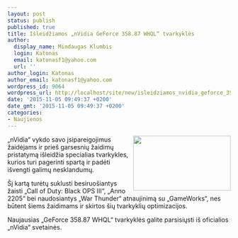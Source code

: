 ```yaml
---
layout: post
status: publish
published: true
title: Išleidžiamos „nVidia GeForce 358.87 WHQL“ tvarkyklės
author:
  display_name: Mindaugas Klumbis
  login: Katonas
  email: katonasf1@yahoo.com
  url: ''
author_login: Katonas
author_email: katonasf1@yahoo.com
wordpress_id: 9064
wordpress_url: http://localhost/site/new/isleidziamos_nvidia_geforce_35887_whql_tvarkykles/
date: '2015-11-05 09:49:37 +0200'
date_gmt: '2015-11-05 09:49:37 +0200'
categories:
- Naujienos
---
```

<p>
	<img alt="" src="http://technews.lt/userfiles/nvidia_geforce_gtx_logo_artwork.jpg" style="width: 220px; height: 124px; float: right;" />&bdquo;nVidia&ldquo; vykdo savo įsipareigojimus žaidėjams ir prie&scaron; garsesnių žaidimų pristatymą i&scaron;leidžia specialias tvarkykles, kurios turi pagerinti spartą ir padėti i&scaron;vengti galimų nesklandumų.</p>
<p>
	&Scaron;į kartą turėtų suklusti besiruo&scaron;iantys žaisti &bdquo;Call of Duty: Black OPS III&ldquo;, &bdquo;Anno 2205&ldquo; bei naudosiantys &bdquo;War Thunder&ldquo; atnaujinimą su &bdquo;GameWorks&ldquo;, nes būtent &scaron;iems žaidimams ir skirtos &scaron;ių tvarkyklių optimizacijos.</p>
<p>
	Naujausias &bdquo;GeForce 358.87 WHQL&ldquo; tvarkyklės galite parsisiųsti i&scaron; oficialios &bdquo;nVidia&ldquo; svetainės.</p>
